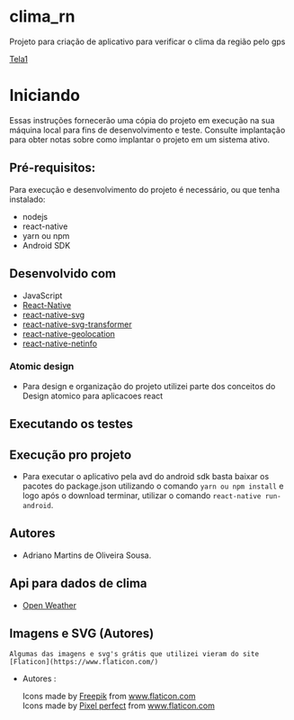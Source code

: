 # clima_rn
Projeto para criação de aplicativo para verificar o clima da região pelo gps

[Tela1](https://imgur.com/NoRZk3K)

# Iniciando
Essas instruções fornecerão uma cópia do projeto em execução na sua máquina local para fins de desenvolvimento e teste. Consulte implantação para obter notas sobre como implantar o projeto em um sistema ativo.

## Pré-requisitos:
Para execução e desenvolvimento do projeto é necessário, ou que tenha instalado:
- nodejs
- react-native
- yarn ou npm
- Android SDK


## Desenvolvido com
 - JavaScript
 - [React-Native](https://facebook.github.io/react-native/)
 - [react-native-svg](https://github.com/react-native-community/react-native-svg)
 - [react-native-svg-transformer](https://github.com/kristerkari/react-native-svg-transformer)
 - [react-native-geolocation](https://github.com/react-native-community/react-native-geolocation)
 - [react-native-netinfo](https://github.com/react-native-community/react-native-netinfo)

### Atomic design
 - Para design e organização do projeto utilizei parte dos conceitos do Design atomico para aplicacoes react
 

## Executando os testes
<!-- - Para execução dos testes unitários basta utilizar o comando ```  ``` na pasta raiz do projeto. -->

## Execução pro projeto
 - Para executar o aplicativo pela avd do android sdk basta baixar os pacotes do package.json utilizando o comando ``` yarn ou npm install ``` e logo após o download terminar, utilizar o comando ``` react-native run-android ```.

## Autores
- Adriano Martins de Oliveira Sousa.

## Api para dados de clima
 - [Open Weather](https://openweathermap.org/)

## Imagens e SVG (Autores)
    Algumas das imagens e svg's grátis que utilizei vieram do site [Flaticon](https://www.flaticon.com/)
- Autores :

    <div>Icons made by <a href="https://www.flaticon.com/authors/freepik" title="Freepik">Freepik</a> from <a href="https://www.flaticon.com/" title="Flaticon">www.flaticon.com</a></div>
    <div>Icons made by <a href="https://www.flaticon.com/authors/pixel-perfect" title="Pixel perfect">Pixel perfect</a> from <a href="https://www.flaticon.com/" title="Flaticon">www.flaticon.com</a></div>
    
    <!-- <div>Icons made by <a href="https://www.flaticon.com/authors/freepik" title="Freepik">Freepik</a> from <a href="https://www.flaticon.com/" title="Flaticon">www.flaticon.com</a></div>
    <div>Icons made by <a href="https://www.flaticon.com/authors/freepik" title="Freepik">Freepik</a> from <a href="https://www.flaticon.com/" title="Flaticon">www.flaticon.com</a></div>
    <div>Icons made by <a href="https://www.flaticon.com/authors/freepik" title="Freepik">Freepik</a> from <a href="https://www.flaticon.com/" title="Flaticon">www.flaticon.com</a></div> -->
    